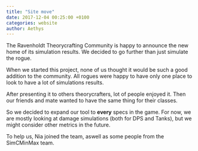 ```yaml
---
title: "Site move"
date: 2017-12-04 00:25:00 +0100
categories: website
author: Aethys
---
```


The Ravenholdt Theorycrafting Community is happy to announce the new home of its simulation results.
We decided to go further than just simulate the rogue.
<!--more-->

When we started this project, none of us thought it would be such a good addition to the community. All rogues were happy to have only one place to look to have a lot of simulations results.

After presenting it to others theorycrafters, lot of people enjoyed it. Then our friends and mate wanted to have the same thing for their classes.

So we decided to expand our tool to **every** specs in the game. For now, we are mostly looking at damage simulations (both for DPS and Tanks), but we might consider other metrics in the future.

To help us, Nia joined the team, aswell as some people from the SimCMinMax team.
